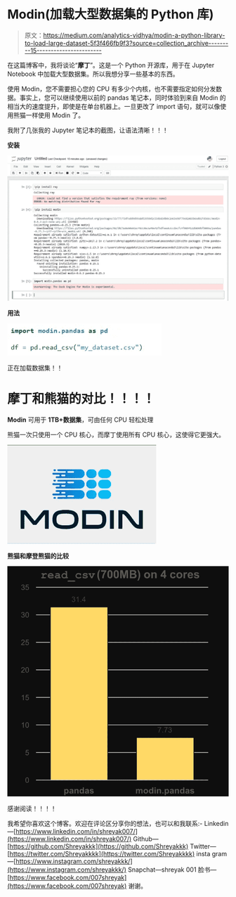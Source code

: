 # Modin(加载大型数据集的 Python 库)

> 原文：<https://medium.com/analytics-vidhya/modin-a-python-library-to-load-large-dataset-5f3f466fb9f3?source=collection_archive---------15----------------------->

在这篇博客中，我将谈论“**摩丁**”。这是一个 Python 开源库，用于在 Jupyter Notebook 中加载大型数据集。所以我想分享一些基本的东西。

使用 Modin，您不需要担心您的 CPU 有多少个内核，也不需要指定如何分发数据。事实上，您可以继续使用以前的 pandas 笔记本，同时体验到来自 Modin 的相当大的速度提升，即使是在单台机器上。一旦更改了 import 语句，就可以像使用熊猫一样使用 Modin 了。

我附了几张我的 Jupyter 笔记本的截图，让语法清晰！！！

**安装**

![](img/f695fa4b78fc8f4445f457c9e975765f.png)

**用法**

![](img/8b3653be8df0c8c0a895d7758446346b.png)

正在加载数据集！！

# **摩丁和熊猫的对比！！！！**

**Modin** 可用于 **1TB+数据集**，可由任何 CPU 轻松处理

熊猫一次只使用一个 CPU 核心，而摩丁使用所有 CPU 核心，这使得它更强大。

![](img/8ee195d437e0aef05d2fd838c8149545.png)

**熊猫和摩登熊猫的比较**

![](img/348a9fd0a7d923358702ae4691d4eec8.png)

感谢阅读！！！！

我希望你喜欢这个博客。欢迎在评论区分享你的想法，也可以和我联系:-
Linkedin—[https://www.linkedin.com/in/shreyak007/](https://www.linkedin.com/in/shreyak007/)
Github—[https://github.com/Shreyakkk](https://github.com/Shreyakkk)
Twitter—[https://twitter.com/Shreyakkkk](https://twitter.com/Shreyakkkk)
insta gram—[https://www.instagram.com/shreyakkk/](https://www.instagram.com/shreyakkk/)
Snapchat—shreyak 001
脸书—[https://www.facebook.com/007shreyak](https://www.facebook.com/007shreyak)
谢谢。